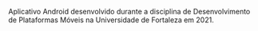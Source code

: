 Aplicativo Android desenvolvido durante a disciplina de Desenvolvimento de Plataformas Móveis na Universidade de Fortaleza em 2021.
